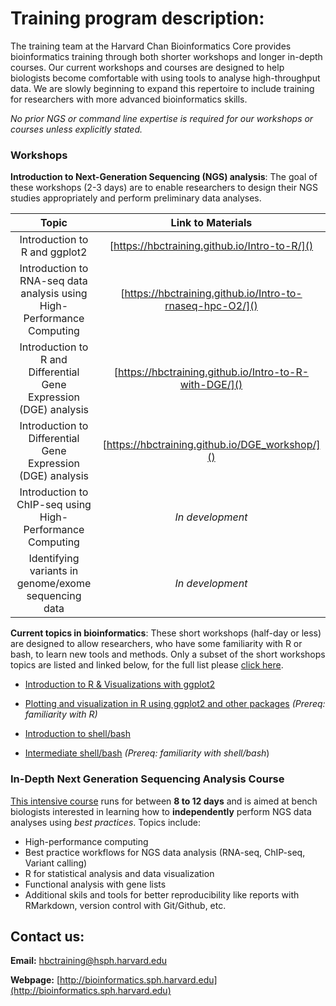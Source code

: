 # Training program description:

The training team at the Harvard Chan Bioinformatics Core provides bioinformatics training through both shorter workshops and longer in-depth courses. Our current workshops and courses are designed to help biologists become comfortable with using tools to analyse high-throughput data. We are slowly beginning to expand this repertoire to include training for researchers with more advanced bioinformatics skills.

*No prior NGS or command line expertise is required for our workshops or courses unless explicitly stated.*

### Workshops

**Introduction to Next-Generation Sequencing (NGS) analysis**: The goal of these workshops (2-3 days) are to enable researchers to design their NGS studies appropriately and perform preliminary data analyses.

| Topic | Link to Materials |
:----------:|:----------:|
| Introduction to R and ggplot2 | [https://hbctraining.github.io/Intro-to-R/]() |
| Introduction to RNA-seq data analysis using High-Performance Computing| [https://hbctraining.github.io/Intro-to-rnaseq-hpc-O2/]() |
| Introduction to R and Differential Gene Expression (DGE) analysis | [https://hbctraining.github.io/Intro-to-R-with-DGE/]() |
| Introduction to Differential Gene Expression (DGE) analysis | [https://hbctraining.github.io/DGE_workshop/]() |
| Introduction to ChIP-seq using High-Performance Computing | *In development* |
| Identifying variants in genome/exome sequencing data | *In development* |

  
**Current topics in bioinformatics**: These short workshops (half-day or less) are designed to allow researchers, who have some familiarity with R or bash, to learn new tools and methods. Only a subset of the short workshops topics are listed and linked below, for the full list please [click here](https://hbctraining.github.io/Training-modules/).

  * [Introduction to R & Visualizations with ggplot2](https://hbctraining.github.io/Training-modules/IntroR_ggplot2/)
  
  * [Plotting and visualization in R using ggplot2 and other packages](https://hbctraining.github.io/Training-modules/Visualization_in_R/) *(Prereq: familiarity with R)*
  
  * [Introduction to shell/bash](https://hbctraining.github.io/Training-modules/Intro_shell/)
  
  * [Intermediate shell/bash](https://hbctraining.github.io/Training-modules/Intermediate_shell/) *(Prereq: familiarity with shell/bash*) 
    
### In-Depth Next Generation Sequencing Analysis Course

[This intensive course](https://hbctraining.github.io/In-depth-NGS-Data-Analysis-Course/) runs for between **8 to 12 days** and is aimed at bench biologists interested in learning how to **independently** perform NGS data analyses using *best practices*. Topics include:

  * High-performance computing
  * Best practice workflows for NGS data analysis (RNA-seq, ChIP-seq, Variant calling)
  * R for statistical analysis and data visualization
  * Functional analysis with gene lists
  * Additional skils and tools for better reproducibility like reports with RMarkdown, version control with Git/Github, etc.

## Contact us:

**Email:** [hbctraining@hsph.harvard.edu](mailto:hbctraining@hsph.harvard.edu)

**Webpage:** [http://bioinformatics.sph.harvard.edu](http://bioinformatics.sph.harvard.edu)
